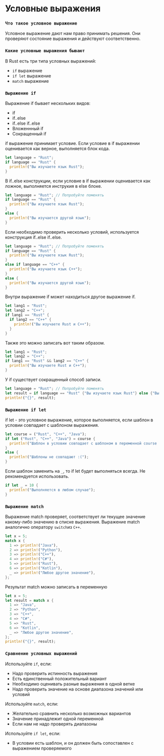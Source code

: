 # Условные выражения

### `Что такое условное выражение`
Условное выражение дают нам право принимать решения. Они проверяют состояние выражения и действуют соответственно.

### `Какие условные выражения бывают`
В Rust есть три типа условных выражений:
  - `if` выражение
  - `if let` выражение
  - `match` выражение

### `Выражение if`
Выражение if бывает нескольких видов:
  - if
  - if..else
  - if..else if..else
  - Вложеннный if
  - Сокращенный if

if выражение принимает условие. Если условие в if выражении оценивается как верное, выполняется блок кода.
```rust
let language = "Rust";
if language == "Rust" {
  println!("Вы изучаете язык Rust");
}
```

В if..else конструкции, если условие в if выражении оценивается как ложное, выполняется инструкия в else блоке.
```rust
let language = "Rust"; // Попробуйте поменять
if language == "Rust" {
  println!("Вы изучаете язык Rust");
}
else {
  println!("Вы изучается другой язык");
}
```

Если необходимо проверить несколько условий, используется конструкция if..else if..else.
```rust
let language = "Rust"; // Попробуйте поменять
if language == "Rust" {
  println!("Вы изучаете язык Rust");
}
else if language == "C++" {
  println!("Вы изучаете язык C++");
}
else {
  println!("Вы изучается другой язык");
}
```

Внутри выражение if может находиться другое выражение if.
```rust
let lang1 = "Rust";
let lang2 = "C++";
if lang1 == "Rust" {
  if lang2 == "C++" {
    println!("Вы изучаете Rust и C++");
  }
}
```

Также это можно записать вот таким образом.
```rust
let lang1 = "Rust";
let lang2 = "C++";
if lang1 == "Rust" && lang2 == "C++" {
  println!("Вы изучаете Rust и C++");
}
```

У if существует сокращенный способ записи.
```rust
let language = "Rust"; // Попробуйте поменять
let result = if language == "Rust" {"Вы изучаете язык Rust"} else {"Вы изучается другой язык"};
println!("{}", result);
```


### `Выражение if let`
if let - это условное выражение, которое выполняется, если шаблон в условии совпадает с шаблоном выражения.
```rust
let course = ("Rust", "C++", "Java");
if let ("Rust", "C++", "Java") = course {
  println!("Шаблон в условии совпадает с шаблоном в переменной course :)");
}
else {
  println!("Шаблоны не совпадают :(");
}
``` 

Если шаблон заменить на `_`, то if let будет выполняться всегда. Не рекомендуется использовать.
```rust
if let _ = 10 {
  println!("Выполняется в любом случае");
}
```

### `Выражение match`
Выражение match проверяет, соответствует ли текущее значение какому-либо значению в списке выражения.
Выражение match аналогично оператору `switch`из `C++`.

```rust
let x = 5;
match x {
  1 => println!("Java"),
  2 => println!("Python"),
  3 => println!("C++"),
  4 => println!("C#"),
  5 => println!("Rust"),
  6 => println!("Kotlin"),
  _ => println!("Любое другое значение"),
};
```
Результат match можно записать в переменную
```rust
let x = 5;
let result = match x {
  1 => "Java",
  2 => "Python",
  3 => "C++",
  4 => "C#",
  5 => "Rust",
  6 => "Kotlin",
  _ => "Любое другое значение",
};
println!("{}", result);
```

### `Сравнение условных выражений`

Используйте `if`, если:
  - Надо проверить истинность выражения
  - Есть единственный положительный вариант
  - Необходимо оценивать разные выражения в одной ветке
  - Надо проверить значение на основе диапазона значений или условий

Используйте `match`, если:
  - Желательно сравнить несколько возможных вариантов
  - Значение принадлежит одной переменной
  - Если нам не надо проверять диапазоны

Используйте `if let`, если:
  - В условии есть шаблон, и он должен быть сопоставлен с выражением проверяемого
